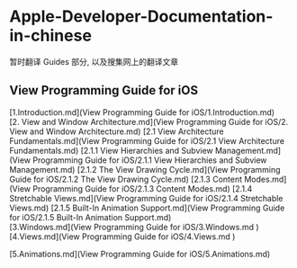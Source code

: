 # Apple-Developer-Documentation-in-chinese
暂时翻译 Guides 部分, 以及搜集网上的翻译文章

## View Programming Guide for iOS
[1.Introduction.md](View Programming Guide for iOS/1.Introduction.md)
</br>
[2. View and Window Architecture.md](View Programming Guide for iOS/2. View and Window Architecture.md)
[2.1 View Architecture Fundamentals.md](View Programming Guide for iOS/2.1 View Architecture Fundamentals.md)
[2.1.1 View Hierarchies and Subview Management.md](View Programming Guide for iOS/2.1.1 View Hierarchies and Subview Management.md)
[2.1.2 The View Drawing Cycle.md](View Programming Guide for iOS/2.1.2 The View Drawing Cycle.md)
[2.1.3 Content Modes.md](View Programming Guide for iOS/2.1.3 Content Modes.md)
[2.1.4 Stretchable Views.md](View Programming Guide for iOS/2.1.4 Stretchable Views.md)
[2.1.5 Built-In Animation Support.md](View Programming Guide for iOS/2.1.5 Built-In Animation Support.md)
</br>
[3.Windows.md](View Programming Guide for iOS/3.Windows.md
)
</br>
[4.Views.md](View Programming Guide for iOS/4.Views.md
)
</br>

[5.Animations.md](View Programming Guide for iOS/5.Animations.md)



